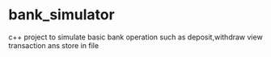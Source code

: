 # bank_simulator
c++ project to simulate basic bank operation such as deposit,withdraw view transaction ans store in file
